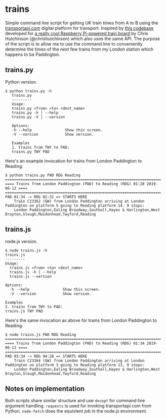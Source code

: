 trains
======
Simple command line script for getting UK train times from A to B using the [transportapi.com](transportapi.com) digital platform for transport.  Inspired by [this codebase](https://github.com/chrishutchinson/train-departure-screen/blob/master/src/trains.py) developed for [a really cool Raspberry Pi-powered train board](https://twitter.com/chrishutchinson/status/1136743837244768257) by Chris Hutchinson (@chrishutchinson) which also uses the same API.  The purpose of the script is to allow me to use the command line to conveniently determine the times of the next few trains from my London station which happens to be Paddington.

trains.py
---------
Python version.
```
$ python trains.py -h 
   trains.py
   ---------
   Usage:
   trains.py <from> <to> <dest_name>
   trains.py -h | --help
   trains.py -V | --version

   Options:
   -h --help               Show this screen.
   -V --version            Show version.

   Examples
   1. trains from TWY to PAD:
   trains.py TWY PAD
```
Here's an example invocation for trains from London Paddington to Reading:
```
$ python trains.py PAD RDG Reading
===============================================================================
==== Trains from London Paddington (PAD) to Reading (RDG) 01:28 2019-06-12 ====
===============================================================================
PAD 01:34 -> RDG 02:31 => STARTS HERE
	Train C23362 (GW) from London Paddington arriving at London Paddington on platform 5 going to Reading platform 14. 9 stops:
	London Paddington,Ealing Broadway,Southall,Hayes & Harlington,West Drayton,Slough,Maidenhead,Twyford,Reading
```

trains.js
---------
node.js version. 
```
$ node trains.js -h
trains.js
---------
Usage:
  trains.js <from> <to> <dest_name>
  trains.js -h | --help
  trains.js --version

Options:
  -h --help               Show this screen.
  -V --version            Show version.

Examples
1. trains from TWY to PAD:
trains.js TWY PAD
```
Here's the same invocation as above for trains from London Paddington to Reading:
```
$ node trains.js PAD RDG Reading
===============================================================================
==== Trains from London Paddington (PAD) to Reading (RDG) 01:34 2019-06-12 ====
===============================================================================
PAD 03:34 -> RDG 04:28 => STARTS HERE
	Train C23364 (GW) from London Paddington arriving at London Paddington on platform 3 going to Reading platform 13. 9 stops:
	London Paddington,Ealing Broadway,Southall,Hayes & Harlington,West Drayton,Slough,Maidenhead,Twyford,Reading
```

Notes on implementation
---------
Both scripts share similar structure and use `docopt` for command line argument handling.  `requests` is used for invoking transportapi.com from Python. `node-fetch` does the equivlent job in the node.js environment.
